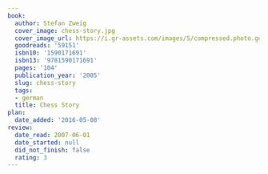 ```yaml
---
book:
  author: Stefan Zweig
  cover_image: chess-story.jpg
  cover_image_url: https://i.gr-assets.com/images/S/compressed.photo.goodreads.com/books/1386924796l/59151.jpg
  goodreads: '59151'
  isbn10: '1590171691'
  isbn13: '9781590171691'
  pages: '104'
  publication_year: '2005'
  slug: chess-story
  tags:
  - german
  title: Chess Story
plan:
  date_added: '2016-05-08'
review:
  date_read: 2007-06-01
  date_started: null
  did_not_finish: false
  rating: 3
---
```

